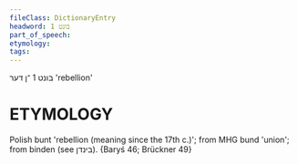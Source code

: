 ```yaml
---
fileClass: DictionaryEntry
headword: בונט 1
part_of_speech: 
etymology: 
tags: 
---
```

בונט 1
־ן
דער
'rebellion'

ETYMOLOGY
===========
Polish bunt 'rebellion (meaning since the 17th c.)'; from MHG bund 'union'; from binden (see בינדן).
{Baryś 46; Brückner 49}
